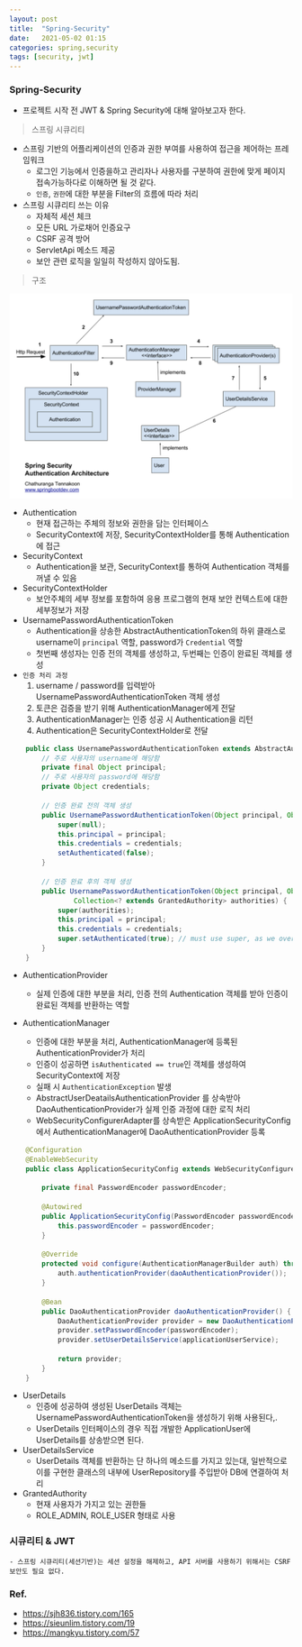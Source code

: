 ```yaml
---
layout: post
title:  "Spring-Security"
date:   2021-05-02 01:15
categories: spring,security
tags: [security, jwt]
---
```

### Spring-Security

* 프로젝트 시작 전 JWT & Spring Security에 대해 알아보고자 한다.

> 스프링 시큐리티

* 스프링 기반의 어플리케이션의 인증과 권한 부여를 사용하여 접근을 제어하는 프레임워크
    - 로그인 기능에서 인증을하고 관리자나 사용자를 구분하여 권한에 맞게 페이지 접속가능하다로 이해하면 될 것 같다.
    - `인증`, `권한`에 대한 부분을 Filter의 흐름에 따라 처리
* 스프링 시큐리티 쓰는 이유
    - 자체적 세션 체크
    - 모든 URL 가로채어 인증요구
    - CSRF 공격 방어
    - ServletApi 메소드 제공
    - 보안 관련 로직을 일일히 작성하지 않아도됨.

> 구조

![spring-security](/images/spring-security.png)

* Authentication
    - 현재 접근하는 주체의 정보와 권한을 담는 인터페이스
    - SecurityContext에 저장, SecurityContextHolder를 통해 Authentication에 접근
* SecurityContext
    - Authentication을 보관, SecurityContext를 통하여 Authentication 객체를 꺼낼 수 있음
* SecurityContextHolder
    - 보안주체의 세부 정보를 포함하여 응용 프로그램의 현재 보안 컨텍스트에 대한 세부정보가 저장
* UsernamePasswordAuthenticationToken
    - Authentication을 상송한 AbstractAuthenticationToken의 하위 클래스로 username이 `principal` 역할, password가 `Credential` 역할
    - 첫번째 생성자는 인증 전의 객체를 생성하고, 두번째는 인증이 완료된 객체를 생성
* `인증 처리 과정`
    1. username / password를 입력받아 UsernamePasswordAuthenticationToken 객체 생성
    2. 토큰은 검증을 받기 위해 AuthenticationManager에게 전달
    3. AuthenticationManager는 인증 성공 시 Authentication을 리턴
    4. Authentication은 SecurityContextHolder로 전달

```java
    public class UsernamePasswordAuthenticationToken extends AbstractAuthenticationToken {
        // 주로 사용자의 username에 해당함
        private final Object principal;
        // 주로 사용자의 password에 해당함
        private Object credentials;
        
        // 인증 완료 전의 객체 생성
        public UsernamePasswordAuthenticationToken(Object principal, Object credentials) {
            super(null);
            this.principal = principal;
            this.credentials = credentials;
            setAuthenticated(false);
        }
        
        // 인증 완료 후의 객체 생성
        public UsernamePasswordAuthenticationToken(Object principal, Object credentials,
                Collection<? extends GrantedAuthority> authorities) {
            super(authorities);
            this.principal = principal;
            this.credentials = credentials;
            super.setAuthenticated(true); // must use super, as we override
        }
    }
```
* AuthenticationProvider
    - 실제 인증에 대한 부분을 처리, 인증 전의 Authentication 객체를 받아 인증이 완료된 객체를 반환하는 역할

* AuthenticationManager
    - 인증에 대한 부분을 처리, AuthenticationManager에 등록된 AuthenticationProvider가 처리
    - 인증이 성공하면 `isAuthenticated == true`인 객체를 생성하여 SecurityContext에 저장
    - 실패 시 `AuthenticationException` 발생
    - AbstractUserDeatailsAuthenticationProvider 를 상속받아 DaoAuthenticationProvider가 실제 인증 과정에 대한 로직 처리
    - WebSecurityConfigurerAdapter를 상속받은 ApplicationSecurityConfig에서 AuthenticationManager에 DaoAuthenticationProvider 등록
```java
    @Configuration
    @EnableWebSecurity
    public class ApplicationSecurityConfig extends WebSecurityConfigurerAdapter {

        private final PasswordEncoder passwordEncoder;

        @Autowired
        public ApplicationSecurityConfig(PasswordEncoder passwordEncoder) {
            this.passwordEncoder = passwordEncoder;
        }

        @Override
        protected void configure(AuthenticationManagerBuilder auth) throws Exception {
            auth.authenticationProvider(daoAuthenticationProvider());
        }

        @Bean
        public DaoAuthenticationProvider daoAuthenticationProvider() {
            DaoAuthenticationProvider provider = new DaoAuthenticationProvider();
            provider.setPasswordEncoder(passwordEncoder);
            provider.setUserDetailsService(applicationUserService);

            return provider;
        }
    }
```

* UserDetails
    - 인증에 성공하여 생성된 UserDetails 객체는 UsernamePasswordAuthenticationToken을 생성하기 위해 사용된다,.
    - UserDetails 인터페이스의 경우 직접 개발한 ApplicationUser에 UserDetails를 상송받으면 된다.
* UserDetailsService
    - UserDetails 객체를 반환하는 단 하나의 메소드를 가지고 있는대, 일반적으로 이를 구현한 클래스의 내부에 UserRepository를 주입받아 DB에 연결하여 처리
* GrantedAuthority
    - 현재 사용자가 가지고 있는 권한들
    - ROLE_ADMIN, ROLE_USER 형태로 사용


### 시큐리티 & JWT
    - 스프링 시큐리티(세션기반)는 세션 설정을 해제하고, API 서버를 사용하기 위해서는 CSRF 보안도 필요 없다. 

### Ref.
* <https://sjh836.tistory.com/165>
* <https://sieunlim.tistory.com/19>
* <https://mangkyu.tistory.com/57>
